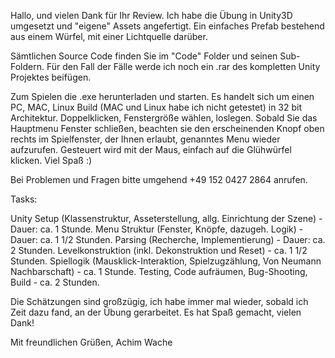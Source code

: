 Hallo, und vielen Dank für Ihr Review.
Ich habe die Übung in Unity3D umgesetzt und "eigene" Assets angefertigt. Ein einfaches Prefab bestehend aus einem Würfel,
mit einer Lichtquelle darüber.

Sämtlichen Source Code finden Sie im "Code" Folder und seinen Sub-Foldern. Für den Fall der Fälle werde ich noch ein .rar des kompletten Unity Projektes beifügen.

Zum Spielen die .exe herunterladen und starten. Es handelt sich um einen PC, MAC, Linux Build (MAC und Linux habe ich nicht getestet) in 32 bit Architektur. Doppelklicken, Fenstergröße wählen, loslegen. 
Sobald Sie das Hauptmenu Fenster schließen, beachten sie den erscheinenden Knopf oben rechts im Spielfenster, der Ihnen erlaubt, genanntes Menu wieder aufzurufen. Gesteuert wird mit der Maus, einfach auf die Glühwürfel klicken.
Viel Spaß :)

Bei Problemen und Fragen bitte umgehend +49 152 0427 2864 anrufen.

Tasks:

Unity Setup (Klassenstruktur, Asseterstellung, allg. Einrichtung der Szene)   - Dauer: ca. 1 Stunde.
Menu Struktur (Fenster, Knöpfe, dazugeh. Logik)   -   Dauer: ca. 1 1/2 Stunden.
Parsing (Recherche, Implementierung)  - Dauer: ca. 2 Stunden.
Levelkonstruktion (inkl. Dekonstruktion und Reset) - ca. 1 1/2 Stunden.
Spiellogik (Mausklick-Interaktion, Spielzugzählung, Von Neumann Nachbarschaft) - ca. 1 Stunde.
Testing, Code aufräumen, Bug-Shooting, Build - ca. 2 Stunden.

Die Schätzungen sind großzügig, ich habe immer mal wieder, sobald ich Zeit dazu fand, an der Übung gerarbeitet.
Es hat Spaß gemacht, vielen Dank!

Mit freundlichen Grüßen,
Achim Wache
